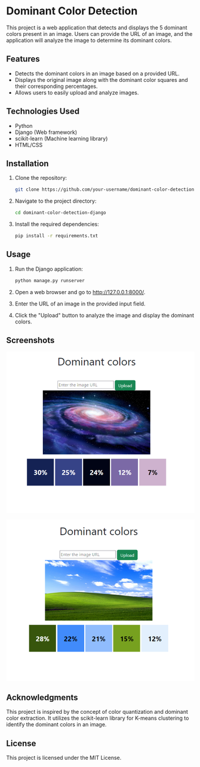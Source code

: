 # Dominant Color Detection

This project is a web application that detects and displays the 5 dominant colors present in an image. Users can provide the URL of an image, and the application will analyze the image to determine its dominant colors.

## Features

- Detects the dominant colors in an image based on a provided URL.
- Displays the original image along with the dominant color squares and their corresponding percentages.
- Allows users to easily upload and analyze images.

## Technologies Used

- Python
- Django (Web framework)
- scikit-learn (Machine learning library)
- HTML/CSS

## Installation

1. Clone the repository:

    ```bash
    git clone https://github.com/your-username/dominant-color-detection-django.git

2. Navigate to the project directory:

    ```bash
    cd dominant-color-detection-django

3. Install the required dependencies:

    ```bash
    pip install -r requirements.txt

## Usage

1. Run the Django application:

    ```bash
    python manage.py runserver

2. Open a web browser and go to http://127.0.0.1:8000/.
3. Enter the URL of an image in the provided input field.
4. Click the "Upload" button to analyze the image and display the dominant colors.

## Screenshots

![Screenshot](examples/example_1.png)

![Screenshot](examples/example_2.png)
## Acknowledgments

This project is inspired by the concept of color quantization and dominant color extraction. It utilizes the scikit-learn library for K-means clustering to identify the dominant colors in an image.

## License
This project is licensed under the MIT License.